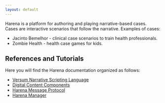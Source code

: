 ```yaml
---
layout: default
---
```

Harena is a platform for authoring and playing narrative-based cases. Cases are interactive scenarios that follow the narrative. Examples of cases:
* Jacinto Bemelhor - clinical case scenarios to train health professionals.
* Zombie Health - health case games for kids.

## References and Tutorials

Here you will find the Harena documentation organized as follows:
* [Versum Narrative Scripting Language](versum/)
* [Digital Content Components](dccs/)
* [Harena Message Protocol](harena/message/)
* [Harena Manager](manager/)
